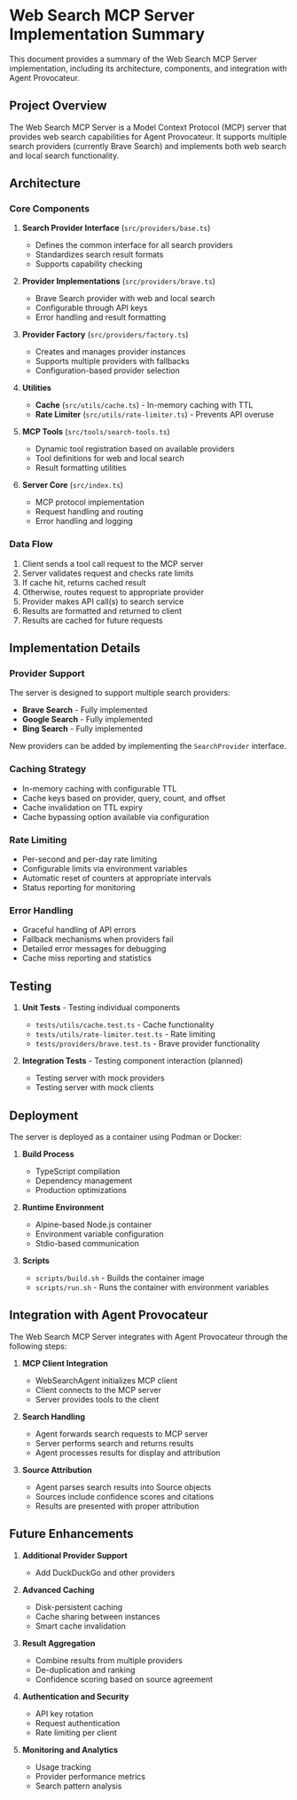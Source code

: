 # Web Search MCP Server Implementation Summary

This document provides a summary of the Web Search MCP Server implementation, including its architecture, components, and integration with Agent Provocateur.

## Project Overview

The Web Search MCP Server is a Model Context Protocol (MCP) server that provides web search capabilities for Agent Provocateur. It supports multiple search providers (currently Brave Search) and implements both web search and local search functionality.

## Architecture

### Core Components

1. **Search Provider Interface** (`src/providers/base.ts`)
   - Defines the common interface for all search providers
   - Standardizes search result formats
   - Supports capability checking

2. **Provider Implementations** (`src/providers/brave.ts`)
   - Brave Search provider with web and local search
   - Configurable through API keys
   - Error handling and result formatting

3. **Provider Factory** (`src/providers/factory.ts`)
   - Creates and manages provider instances
   - Supports multiple providers with fallbacks
   - Configuration-based provider selection

4. **Utilities**
   - **Cache** (`src/utils/cache.ts`) - In-memory caching with TTL
   - **Rate Limiter** (`src/utils/rate-limiter.ts`) - Prevents API overuse

5. **MCP Tools** (`src/tools/search-tools.ts`)
   - Dynamic tool registration based on available providers
   - Tool definitions for web and local search
   - Result formatting utilities

6. **Server Core** (`src/index.ts`)
   - MCP protocol implementation
   - Request handling and routing
   - Error handling and logging

### Data Flow

1. Client sends a tool call request to the MCP server
2. Server validates request and checks rate limits
3. If cache hit, returns cached result
4. Otherwise, routes request to appropriate provider
5. Provider makes API call(s) to search service
6. Results are formatted and returned to client
7. Results are cached for future requests

## Implementation Details

### Provider Support

The server is designed to support multiple search providers:

- **Brave Search** - Fully implemented
- **Google Search** - Fully implemented
- **Bing Search** - Fully implemented

New providers can be added by implementing the `SearchProvider` interface.

### Caching Strategy

- In-memory caching with configurable TTL
- Cache keys based on provider, query, count, and offset
- Cache invalidation on TTL expiry
- Cache bypassing option available via configuration

### Rate Limiting

- Per-second and per-day rate limiting
- Configurable limits via environment variables
- Automatic reset of counters at appropriate intervals
- Status reporting for monitoring

### Error Handling

- Graceful handling of API errors
- Fallback mechanisms when providers fail
- Detailed error messages for debugging
- Cache miss reporting and statistics

## Testing

1. **Unit Tests** - Testing individual components
   - `tests/utils/cache.test.ts` - Cache functionality
   - `tests/utils/rate-limiter.test.ts` - Rate limiting
   - `tests/providers/brave.test.ts` - Brave provider functionality

2. **Integration Tests** - Testing component interaction (planned)
   - Testing server with mock providers
   - Testing server with mock clients

## Deployment

The server is deployed as a container using Podman or Docker:

1. **Build Process**
   - TypeScript compilation
   - Dependency management
   - Production optimizations

2. **Runtime Environment**
   - Alpine-based Node.js container
   - Environment variable configuration
   - Stdio-based communication

3. **Scripts**
   - `scripts/build.sh` - Builds the container image
   - `scripts/run.sh` - Runs the container with environment variables

## Integration with Agent Provocateur

The Web Search MCP Server integrates with Agent Provocateur through the following steps:

1. **MCP Client Integration**
   - WebSearchAgent initializes MCP client
   - Client connects to the MCP server
   - Server provides tools to the client

2. **Search Handling**
   - Agent forwards search requests to MCP server
   - Server performs search and returns results
   - Agent processes results for display and attribution

3. **Source Attribution**
   - Agent parses search results into Source objects
   - Sources include confidence scores and citations
   - Results are presented with proper attribution

## Future Enhancements

1. **Additional Provider Support**
   - Add DuckDuckGo and other providers

2. **Advanced Caching**
   - Disk-persistent caching
   - Cache sharing between instances
   - Smart cache invalidation

3. **Result Aggregation**
   - Combine results from multiple providers
   - De-duplication and ranking
   - Confidence scoring based on source agreement

4. **Authentication and Security**
   - API key rotation
   - Request authentication
   - Rate limiting per client

5. **Monitoring and Analytics**
   - Usage tracking
   - Provider performance metrics
   - Search pattern analysis